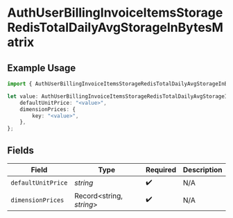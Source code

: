 # AuthUserBillingInvoiceItemsStorageRedisTotalDailyAvgStorageInBytesMatrix

## Example Usage

```typescript
import { AuthUserBillingInvoiceItemsStorageRedisTotalDailyAvgStorageInBytesMatrix } from "@vercel/sdk/models/components";

let value: AuthUserBillingInvoiceItemsStorageRedisTotalDailyAvgStorageInBytesMatrix = {
    defaultUnitPrice: "<value>",
    dimensionPrices: {
        key: "<value>",
    },
};
```

## Fields

| Field                    | Type                     | Required                 | Description              |
| ------------------------ | ------------------------ | ------------------------ | ------------------------ |
| `defaultUnitPrice`       | *string*                 | :heavy_check_mark:       | N/A                      |
| `dimensionPrices`        | Record<string, *string*> | :heavy_check_mark:       | N/A                      |